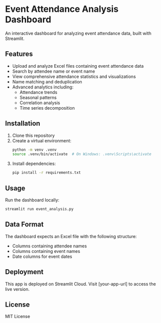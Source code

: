 # Event Attendance Analysis Dashboard

An interactive dashboard for analyzing event attendance data, built with Streamlit.

## Features

- Upload and analyze Excel files containing event attendance data
- Search by attendee name or event name
- View comprehensive attendance statistics and visualizations
- Name matching and deduplication
- Advanced analytics including:
  - Attendance trends
  - Seasonal patterns
  - Correlation analysis
  - Time series decomposition

## Installation

1. Clone this repository
2. Create a virtual environment:
   ```bash
   python -m venv .venv
   source .venv/bin/activate  # On Windows: .venv\Scripts\activate
   ```
3. Install dependencies:
   ```bash
   pip install -r requirements.txt
   ```

## Usage

Run the dashboard locally:
```bash
streamlit run event_analysis.py
```

## Data Format

The dashboard expects an Excel file with the following structure:
- Columns containing attendee names
- Columns containing event names
- Date columns for event dates

## Deployment

This app is deployed on Streamlit Cloud. Visit [your-app-url] to access the live version.

## License

MIT License 